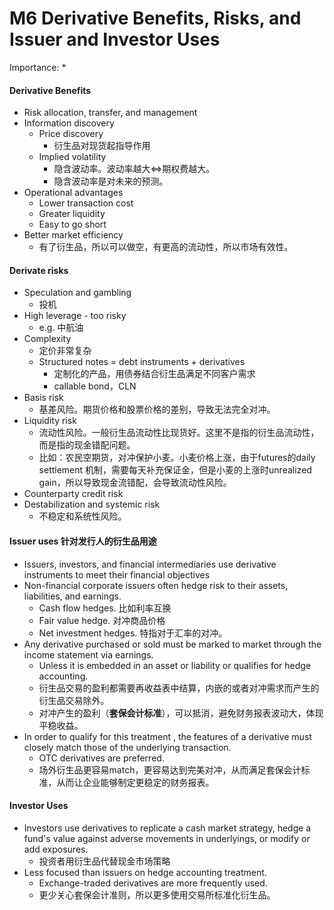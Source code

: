 # M6 Derivative Benefits, Risks, and Issuer and Investor Uses 

Importance: \*

#### Derivative Benefits

- Risk allocation, transfer, and management
- Information discovery
  - Price discovery
    - 衍生品对现货起指导作用
  - Implied volatility
    - 隐含波动率。波动率越大$\iff$期权费越大。
    - 隐含波动率是对未来的预测。
- Operational advantages
  - Lower transaction cost
  - Greater liquidity
  - Easy to go short
- Better market efficiency
  - 有了衍生品，所以可以做空，有更高的流动性，所以市场有效性。

#### Derivate risks

- Speculation and gambling
  - 投机
- High leverage - too risky
  - e.g. 中航油
- Complexity
  - 定价非常复杂
  - Structured notes = debt instruments + derivatives
    - 定制化的产品，用债券结合衍生品满足不同客户需求
    - callable bond，CLN
- Basis risk
  - 基差风险。期货价格和股票价格的差别，导致无法完全对冲。
- Liquidity risk
  - 流动性风险。一般衍生品流动性比现货好。这里不是指的衍生品流动性，而是指的现金错配问题。
  - 比如：农民空期货，对冲保护小麦。小麦价格上涨，由于futures的daily settlement 机制，需要每天补充保证金，但是小麦的上涨时unrealized gain，所以导致现金流错配，会导致流动性风险。
- Counterparty credit risk
- Destabilization and systemic risk
  - 不稳定和系统性风险。

#### Issuer uses 针对发行人的衍生品用途

- Issuers, investors, and financial intermediaries use derivative instruments to meet their financial objectives
- Non-financial corporate issuers often hedge risk to their assets, liabilities, and earnings.
  - Cash flow hedges. 比如利率互换
  - Fair value hedge. 对冲商品价格
  - Net investment hedges. 特指对于汇率的对冲。
- Any derivative purchased or sold must be marked to market through the income statement via earnings. 
  - Unless it is embedded in an asset or liability or qualifies for hedge accounting. 
  - 衍生品交易的盈利都需要再收益表中结算，内嵌的或者对冲需求而产生的衍生品交易除外。
  - 对冲产生的盈利（**套保会计标准**），可以抵消，避免财务报表波动大，体现平稳收益。
- In order to qualify for this treatment , the features of a derivative must closely match those of the underlying transaction.
  - OTC derivatives are preferred.
  - 场外衍生品更容易match，更容易达到完美对冲，从而满足套保会计标准，从而让企业能够制定更稳定的财务报表。

#### Investor Uses

- Investors use derivatives to replicate a cash market strategy, hedge a fund's value against adverse movements in underlyings, or modify or add exposures.
  - 投资者用衍生品代替现金市场策略
- Less focused than issuers on hedge accounting treatment.
  - Exchange-traded derivatives are more frequently used.
  - 更少关心套保会计准则，所以更多使用交易所标准化衍生品。